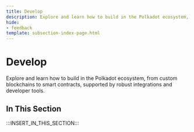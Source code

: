 ```yaml
---
title: Develop
description: Explore and learn how to build in the Polkadot ecosystem, from custom blockchains to smart contracts, supported by robust integrations and developer tools.
hide: 
- feedback
template: subsection-index-page.html
---
```


# Develop

Explore and learn how to build in the Polkadot ecosystem, from custom blockchains to smart contracts, supported by robust integrations and developer tools.

## In This Section

:::INSERT_IN_THIS_SECTION:::
